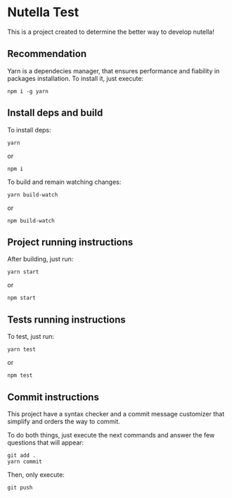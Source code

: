 # Nutella Test

This is a project created to determine the better way to develop nutella!

## Recommendation

Yarn is a dependecies manager, that ensures performance and fiability in packages installation. To install it, just execute:

```node
npm i -g yarn
```

## Install deps and build 

To install deps:

```node
yarn
```

or 

```node
npm i
```

To build and remain watching changes:

```node
yarn build-watch
```

or 

```node
npm build-watch
```

## Project running instructions

After building, just run:

```node
yarn start 
```

or

```node
npm start 
```

## Tests running instructions

To test, just run:

```node
yarn test 
```

or

```node
npm test 
```

## Commit instructions

This project have a syntax checker and a commit message customizer that simplify and orders the way to commit.

To do both things, just execute the next commands and answer the few questions that will appear:

```node
git add .
yarn commit
```
Then, only execute:

```node
git push
```
